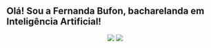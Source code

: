 ## Olá! Sou a Fernanda Bufon, bacharelanda em Inteligência Artificial!


<div align="center">
<a href="https://www.linkedin.com/in/fernandabufon/" target="_blank"><img src="https://img.shields.io/badge/LinkedIn-0077B5?style=for-the-badge&logo=linkedin&logoColor=white"></a> 
<a href="mailto:fernandab.farber@gmail.com" target="_blank"><img src="https://img.shields.io/badge/Gmail-D14836?style=for-the-badge&logo=gmail&logoColor=white"></a> 
</div>
